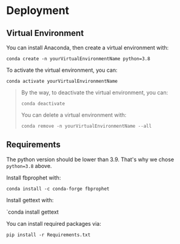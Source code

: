 # Deployment

## Virtual Environment

You can install Anaconda, then create a virtual environment with:

`conda create -n yourVirtualEnvironmentName python=3.8`

To activate the virtual environment, you can:

`conda activate yourVirtualEnvironmentName`

> By the way, to deactivate the virtual environment, you can:
>
> `conda deactivate`
>
> You can delete a virtual environment with:
>
> `conda remove -n yourVirtualEnvironmentName --all`

## Requirements

The python version should be lower than 3.9. That's why we chose `python=3.8` above.

Install fbprophet with:

`conda install -c conda-forge fbprophet`

Install gettext with:

`conda install gettext

You can install required packages via:

`pip install -r Requirements.txt `
